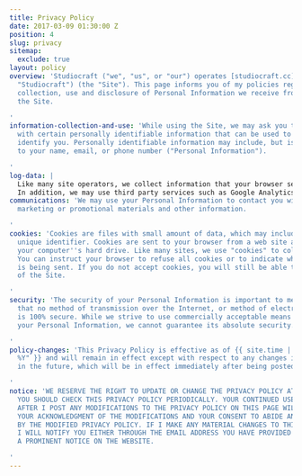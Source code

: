```yaml
---
title: Privacy Policy
date: 2017-03-09 01:30:00 Z
position: 4
slug: privacy
sitemap:
  exclude: true
layout: policy
overview: 'Studiocraft ("we", "us", or "our") operates [studiocraft.cc](http://studiocraft.cc/
  "Studiocraft") (the "Site"). This page informs you of my policies regarding the
  collection, use and disclosure of Personal Information we receive from users of
  the Site.

'
information-collection-and-use: 'While using the Site, we may ask you to provide us
  with certain personally identifiable information that can be used to contact or
  identify you. Personally identifiable information may include, but is not limited
  to your name, email, or phone number ("Personal Information").

'
log-data: |
  Like many site operators, we collect information that your browser sends whenever you visit the Site ("Log Data"). This Log Data may include information such as your computer's Internet Protocol ("IP") address, browser type, browser version, the pages of our Site that you visit, the time and date of your visit, the time spent on those pages and other statistics.
  In addition, we may use third party services such as Google Analytics that collect, monitor and analyze this Log Data.
communications: 'We may use your Personal Information to contact you with newsletters,
  marketing or promotional materials and other information.

'
cookies: 'Cookies are files with small amount of data, which may include an anonymous
  unique identifier. Cookies are sent to your browser from a web site and stored on
  your computer''s hard drive. Like many sites, we use "cookies" to collect information.
  You can instruct your browser to refuse all cookies or to indicate when a cookie
  is being sent. If you do not accept cookies, you will still be able to use all portions
  of the Site.

'
security: 'The security of your Personal Information is important to me, but remember
  that no method of transmission over the Internet, or method of electronic storage,
  is 100% secure. While we strive to use commercially acceptable means to protect
  your Personal Information, we cannot guarantee its absolute security.

'
policy-changes: 'This Privacy Policy is effective as of {{ site.time | date: "%B %d,
  %Y" }} and will remain in effect except with respect to any changes in its provisions
  in the future, which will be in effect immediately after being posted on this page.

'
notice: 'WE RESERVE THE RIGHT TO UPDATE OR CHANGE THE PRIVACY POLICY AT ANY TIME AND
  YOU SHOULD CHECK THIS PRIVACY POLICY PERIODICALLY. YOUR CONTINUED USE OF THE SERVICE
  AFTER I POST ANY MODIFICATIONS TO THE PRIVACY POLICY ON THIS PAGE WILL CONSTITUTE
  YOUR ACKNOWLEDGMENT OF THE MODIFICATIONS AND YOUR CONSENT TO ABIDE AND BE BOUND
  BY THE MODIFIED PRIVACY POLICY. IF I MAKE ANY MATERIAL CHANGES TO THIS PRIVACY POLICY,
  I WILL NOTIFY YOU EITHER THROUGH THE EMAIL ADDRESS YOU HAVE PROVIDED ME, OR BY PLACING
  A PROMINENT NOTICE ON THE WEBSITE.

'
---
```


